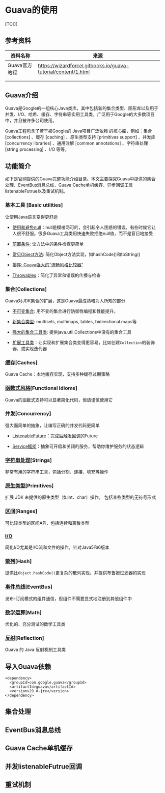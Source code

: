# Guava的使用

[TOC]

## 参考资料

| 资料名称      | 来源                                                         |
| ------------- | ------------------------------------------------------------ |
| Guava官方教程 | https://wizardforcel.gitbooks.io/guava-tutorial/content/1.html |
|               |                                                              |
|               |                                                              |



## Guava介绍

Guava是Google的一组核心Java类库，其中包括新的集合类型、图形库以及用于并发、I/O、哈希、缓存、字符串等实用工具类，广泛用于Google的大多数项目中，并且被许多公司使用。

Guava工程包含了若干被Google的 Java项目广泛依赖 的核心库，例如：集合 [collections] 、缓存 [caching] 、原生类型支持 [primitives support] 、并发库 [concurrency libraries] 、通用注解 [common annotations] 、字符串处理 [string processing] 、I/O 等等。 



## 功能简介

如下是官网提供的Guava完整功能介绍目录。本文主要探究Guava中提供的集合处理、EventBus消息总线、Guava Cache单机缓存、异步回调工具listenableFutrue以及重试机制。

### 基本工具 [Basic utilities]

让使用Java语言变得更舒适

- [使用和避免null](http://ifeve.com/using-and-avoiding-null/)：null是模棱两可的，会引起令人困惑的错误，有些时候它让人很不舒服。很多Guava工具类用快速失败拒绝null值，而不是盲目地接受

- [前置条件](http://ifeve.com/google-guava-preconditions/): 让方法中的条件检查更简单

- [常见Object方法](http://ifeve.com/google-guava-commonobjectutilities/): 简化Object方法实现，如hashCode()和toString()

- [排序: Guava强大的”流畅风格比较器”](http://ifeve.com/google-guava-ordering/)

- [Throwables](http://ifeve.com/google-guava-throwables/)：简化了异常和错误的传播与检查

### 集合[Collections]

Guava对JDK集合的扩展，这是Guava最成熟和为人所知的部分

- [不可变集合](http://ifeve.com/google-guava-immutablecollections/): 用不变的集合进行防御性编程和性能提升。

- [新集合类型](http://ifeve.com/google-guava-newcollectiontypes/): multisets, multimaps, tables, bidirectional maps等

- [强大的集合工具类](http://ifeve.com/google-guava-collectionutilities/): 提供java.util.Collections中没有的集合工具

- [扩展工具类](http://ifeve.com/google-guava-collectionhelpersexplained/)：让实现和扩展集合类变得更容易，比如创建`Collection`的装饰器，或实现迭代器

### [缓存](http://ifeve.com/google-guava-cachesexplained)[Caches]

Guava Cache：本地缓存实现，支持多种缓存过期策略

### [函数式风格](http://ifeve.com/google-guava-functional/)[Functional idioms]

Guava的函数式支持可以显著简化代码，但请谨慎使用它

### 并发[Concurrency]

强大而简单的抽象，让编写正确的并发代码更简单

- [ListenableFuture](http://ifeve.com/google-guava-listenablefuture/)：完成后触发回调的Future

- [Service框架](http://ifeve.com/google-guava-serviceexplained/)：抽象可开启和关闭的服务，帮助你维护服务的状态逻辑

### [字符串处理](http://ifeve.com/google-guava-strings/)[Strings]

非常有用的字符串工具，包括分割、连接、填充等操作

### [原生类型](http://ifeve.com/google-guava-primitives/)[Primitives]

扩展 JDK 未提供的原生类型（如int、char）操作， 包括某些类型的无符号形式

### [区间](http://ifeve.com/google-guava-ranges/)[Ranges]

可比较类型的区间API，包括连续和离散类型

### [I/O](http://ifeve.com/google-guava-io/)

简化I/O尤其是I/O流和文件的操作，针对Java5和6版本

### [散列](http://ifeve.com/google-guava-hashing/)[Hash]

提供比`Object.hashCode()`更复杂的散列实现，并提供布鲁姆过滤器的实现

### [事件总线](http://ifeve.com/google-guava-eventbus/)[EventBus]

发布-订阅模式的组件通信，但组件不需要显式地注册到其他组件中

### [数学运算](http://ifeve.com/google-guava-math/)[Math]

优化的、充分测试的数学工具类

### [反射](http://ifeve.com/guava-reflection/)[Reflection]

Guava 的 Java 反射机制工具类



## 导入Guava依赖

```
<dependency>
  <groupId>com.google.guava</groupId>
  <artifactId>guava</artifactId>
  <version>29.0-jre</version>
</dependency>
```



## 集合处理





## EventBus消息总线





## Guava Cache单机缓存





## 并发listenableFutrue回调





## 重试机制

